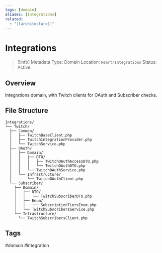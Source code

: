```yaml
---
tags: [domain]
aliases: [Integrations]
related:
  - "[[architecture]]"
---
```


# Integrations

> [!info] Metadata
> Type: Domain
> Location: `Heart/Integrations`
> Status: Active

## Overview
Integrations domain, with Twitch clients for OAuth and Subscriber checks.

## File Structure
```
Integrations/
└── Twitch/
  ├── Common/
  │   ├── TwitchBaseClient.php
  │   ├── TwitchIntegrationProvider.php
  │   └── TwitchService.php
  ├── OAuth/
  │   ├── Domain/
  │   │   ├── DTO/
  │   │   │   ├── TwitchOAuthAccessDTO.php
  │   │   │   └── TwitchOAuthDTO.php
  │   │   └── TwitchOAuthService.php
  │   └── Infrastructure/
  │       └── TwitchOAuthClient.php
  └── Subscriber/
    ├── Domain/
    │   ├── DTO/
    │   │   └── TwitchSubscriberDTO.php
    │   ├── Enum/
    │   │   └── SubscriptionTiersEnum.php
    │   └── TwitchSubscribersService.php
    └── Infrastructure/
      └── TwitchSubscribersClient.php
```

## Tags
#domain #integration
